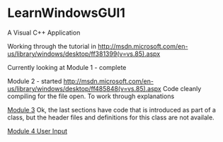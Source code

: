 LearnWindowsGUI1
================

A Visual C++ Application

Working through the tutorial in http://msdn.microsoft.com/en-us/library/windows/desktop/ff381399(v=vs.85).aspx

Currently looking at 
Module 1 - complete

Module 2 - started http://msdn.microsoft.com/en-us/library/windows/desktop/ff485848(v=vs.85).aspx
Code cleanly compiling for the file open. To work through explanations

[Module 3](http://msdn.microsoft.com/en-us/library/windows/desktop/ff684175(v=vs.85).aspx)
Ok, the last sections have code that is introduced as part of a class, but the header files
and definitions for this class are not availale.

[Module 4 User Input](http://msdn.microsoft.com/en-us/library/windows/desktop/gg153547(v=vs.85).aspx)
